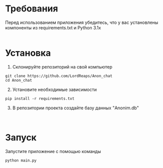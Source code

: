 <h1>Требования</h1>
Перед использованием приложения убедитесь, что у вас установлены компоненты из requirements.txt и Python 3.1x <br> <br>
<h1>Установка</h1>

1. Склонируйте репозиторий на свой компьютер
```
git clone https://github.com/LordReaps/Anon_chat 
cd Anon_chat
``` 
2. Установите необходимые зависимости
```
pip install -r requirements.txt
```
3. В репозитории проекта создайте базу данных "Anonim.db"
<br>
<h1>Запуск</h1>
Запустите приложение с помощью команды

```
python main.py
```